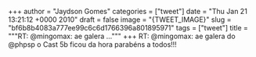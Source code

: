 
+++
author = "Jaydson Gomes"
categories = ["tweet"]
date = "Thu Jan 21 13:21:12 +0000 2010"
draft = false
image = "{TWEET_IMAGE}"
slug = "bf6b8b4083a777ee99c6c6d1766396a801895971"
tags = ["tweet"]
title = """RT: @mingomax: ae galera ..."""
+++
RT: @mingomax: ae galera do @phpsp o Cast 5b ficou da hora parabéns a todos!!!
